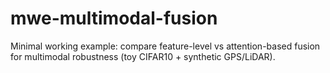 # mwe-multimodal-fusion
Minimal working example: compare feature-level vs attention-based fusion for multimodal robustness (toy CIFAR10 + synthetic GPS/LiDAR).
